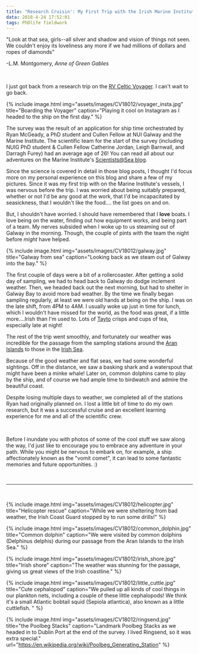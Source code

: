 ```yaml
---
title: "Research Cruisin': My First Trip with the Irish Marine Institute"
data: 2018-4-24 17:52:01
tags: PhDlife fieldwork
---
```


"Look at that sea, girls--all silver and shadow and vision of things not seen. We couldn't enjoy its loveliness any more if we had millions of dollars and ropes of diamonds" 

-L.M. Montgomery, *Anne of Green Gables*

<br>

I just got back from a research trip on the [RV Celtic Voyager][RV]. I can't wait to go back. 

{% include image.html img="assets/images/CV18012/voyager_insta.jpg" title="Boarding the Voyager" caption="Playing it cool on Instagram as I headed to the ship on the first day." %}

The survey was the result of an application for ship time orchestrated by Ryan McGeady, a PhD student and Cullen Fellow at NUI Galway and the Marine Institute. The scientific team for the start of the survey (including NUIG PhD student & Cullen Fellow Catherine Jordan, Leigh Barnwall, and Darragh Furey) had an average age of 26! You can read all about our adventures on the Marine Institute's [Scientists@Sea blog][blog].

Since the science is covered in detail in those blog posts, I thought I'd focus more on my personal experience on this blog and share a few of my pictures. Since it was my first trip with on the Marine Institute's vessels, I was nervous before the trip. I was worried about being suitably prepared, whether or not I'd be any good at the work, that I'd be incapacitated by seasickness, that I wouldn't like the food.... the list goes on and on. 

But, I shouldn't have worried. I should have remembered that I **love** boats. I love being on the water, finding out how equipment works, and being part of a team. My nerves subsided when I woke up to us steaming out of Galway in the morning. Though, the couple of pints with the team the night before *might* have helped.

{% include image.html img="assets/images/CV18012/galway.jpg" title="Galway from sea" caption="Looking back as we steam out of Galway into the bay." %}

The first couple of days were a bit of a rollercoaster. After getting a solid day of sampling, we had to head back to Galway do dodge inclement weather. Then, we headed back out the next morning, but had to shelter in Galway Bay to avoid more bad weather. By the time we finally began sampling regularly, at least we were old hands at being on the ship. I was on the late shift, from 4PM to 4AM. I usually woke up just in time for lunch, which I wouldn't have missed for the world, as the food was great, if a little more....Irish than I'm used to. Lots of [Tayto][tayto] crisps and cups of tea, especially late at night!

The rest of the trip went smoothly, and fortunately our weather was incredible for the passage from the sampling stations around the [Aran Islands][AI] to those in the [Irish Sea][IS].

Because of the good weather and flat seas, we had some wonderful sightings. Off in the distance, we saw a basking shark and a waterspout that might have been a minke whale! Later on, common dolphins came to play by the ship, and of course we had ample time to birdwatch and admire the beautiful coast.

Despite losing multiple days to weather, we completed all of the stations Ryan had originally planned on. I lost a little bit of time to do my own research, but it was a successful cruise and an excellent learning experience for me and all of the scientific crew.

<br>

Before I inundate you with photos of some of the cool stuff we saw along the way, I'd just like to encourage you to embrace any adventure in your path. While you might be nervous to embark on, for example, a ship affectionately known as the "vomit comet", it can lead to some fantastic memories and future opportunities. :)

<br>

****

<br>

{% include image.html img="assets/images/CV18012/helicopter.jpg" title="Helicopter rescue" caption="While we were sheltering from bad weather, the Irish Coast Guard stopped by to run some drills!" %}

{% include image.html img="assets/images/CV18012/common_dolphin.jpg" title="Common dolphin" caption="We were visited by common dolphins (Delphinus delphis) during our passage from the Aran Islands to the Irish Sea." %}

{% include image.html img="assets/images/CV18012/irish_shore.jpg" title="Irish shore" caption="The weather was stunning for the passage, giving us great views of the Irish coastline." %}

{% include image.html img="assets/images/CV18012/little_cuttle.jpg" title="Cute cephalopod" caption="We pulled up all kinds of cool things in our plankton nets, including a couple of these little cephalopods! We think it's a small Atlantic bobtail squid (Sepiola atlantica), also known as a little cuttlefish. " %}

{% include image.html img="assets/images/CV18012/ringsend.jpg" title="the Poolbeg Stacks" caption="Landmark Poolbeg Stacks as we headed in to Dublin Port at the end of the survey. I lived Ringsend, so it was extra special." url="https://en.wikipedia.org/wiki/Poolbeg_Generating_Station" %}







[RV]: https://www.marine.ie/Home/site-area/infrastructure-facilities/research-vessels/celtic-voyager
[blog]: https://scientistsatsea.blogspot.ie/
[tayto]: https://taytocrisps.ie/
[AI]: https://en.wikipedia.org/wiki/Aran_Islands#/media/File:Aran_Islands_location.svg
[IS]: https://en.wikipedia.org/wiki/Irish_Sea#/media/File:Irish_Sea_%E2%80%93_relief,_ports,_limits.tif